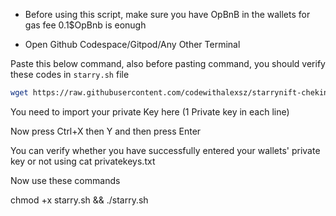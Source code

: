 - Before using this script, make sure you have OpBnB in the wallets for gas fee 0.1$OpBnb is eonugh

- Open Github Codespace/Gitpod/Any Other Terminal

Paste this below command, also before pasting command, you should verify these codes in `starry.sh` file

```bash
wget https://raw.githubusercontent.com/codewithalexsz/starrynift-chekin/main/starry.sh && touch privatekeys.txt && nano privatekeys.txt
```

You need to import your private Key here (1 Private key in each line)

Now press Ctrl+X then Y and then press Enter

You can verify whether you have successfully entered your wallets' private key or not using cat privatekeys.txt

Now use these commands

chmod +x starry.sh && ./starry.sh
